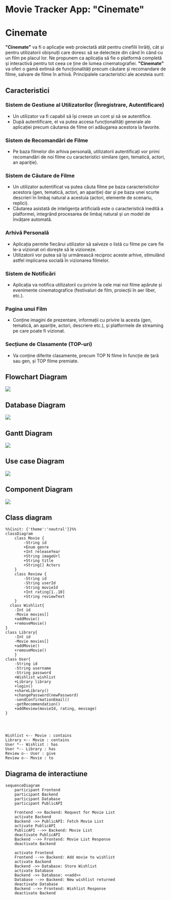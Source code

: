 # Movie Tracker App: **"Cinemate"**


# Cinemate

**"Cinemate"** va fi o aplicație web proiectată atât pentru cinefilii înrăiți, cât și pentru utilizatorii obișnuiți care doresc să se delecteze din când în când cu un film pe placul lor. Ne propunem ca aplicația să fie o platformă completă și interactivă pentru tot ceea ce ține de lumea cinematografiei. **"Cinemate"** va oferi o gamă extinsă de funcționalități precum căutare și recomandare de filme, salvare de filme în arhivă. Principalele caracteristici ale acesteia sunt:

## Caracteristici

### Sistem de Gestiune al Utilizatorilor (Înregistrare, Autentificare)

- Un utilizator va fi capabil să își creeze un cont și să se autentifice.
- După autentificare, el va putea accesa funcționalități generale ale aplicației precum căutarea de filme ori adăugarea acestora la favorite.

### Sistem de Recomandări de Filme

- Pe baza filmelor din arhiva personală, utilizatorii autentificați vor primi recomandări de noi filme cu caracteristici similare (gen, tematică, actori, an apariție).

### Sistem de Căutare de Filme

- Un utilizator autentificat va putea căuta filme pe baza caracteristicilor acestora (gen, tematică, actori, an apariție) dar și pe baza unei scurte descrieri în limbaj natural a acestuia (actori, elemente de scenariu, replici).
- Căutarea asistată de inteligența artificială este o caracteristică inedită a platformei, integrând procesarea de limbaj natural și un model de învățare automată.

### Arhivă Personală

- Aplicația permite fiecărui utilizator să salveze o listă cu filme pe care fie le-a vizionat ori dorește să le vizioneze.
- Utilizatorii vor putea să își urmărească reciproc aceste arhive, stimulând astfel implicarea socială în vizionarea filmelor.

### Sistem de Notificări

- Aplicația va notifica utilizatorii cu privire la cele mai noi filme apărute și evenimente cinematografice (festivaluri de film, proiecții în aer liber, etc.).

### Pagina unui Film

- Conține imagini de prezentare, informații cu privire la acesta (gen, tematică, an apariție, actori, descriere etc.), și platformele de streaming pe care poate fi vizionat.

### Secțiune de Clasamente (TOP-uri)

- Va conține diferite clasamente, precum TOP N filme în funcție de țară sau gen, și TOP filme premiate.


## Flowchart Diagram

![](./Diagrams/Flowchart.png)

## Database Diagram

![](./Diagrams/Db.png)

## Gantt Diagram

![](./Diagrams/gantt_chart.png)

## Use case Diagram

![](./Diagrams/use_case.png)

## Component Diagram

![](./Diagrams/cinemate_component_diagram.png)


## Class diagram
```mermaid
%%{init: {'theme':'neutral'}}%%
classDiagram
    class Movie {
        -String id
        +Enum genre
        +Int releaseYear
        +String imageUrl
        +String title
        +String[] Actors
    }
    class Review {
        -String id
        -String userId
        -String movieId
        +Int rating[1..10]
        +String reviewText
    }
  class Wishlist{
    -Int id
    -Movie movies[]
    +addMovie()
    +removeMovie()
}
class Library{
    -Int id
    -Movie movies[]
    +addMovie()
    +removeMovie()
    }
class User{
    -String id
    -String username
    -String password
    +Wishlist wishlist
    +Library library
    +login()
    +shareLibrary()
    +changePassword(newPassword)
    -sendConfirmationEmail()
    -getRecommendation()
    +addReview(movieId, rating, message)
}




Wishlist <-- Movie : contains
Library <-- Movie : contains
User *-- Wishlist : has
User *-- Library : has
Review o-- User : give
Review o-- Movie : to
```

## Diagrama de interactiune
```mermaid
sequenceDiagram
    participant Frontend
    participant Backend
    participant Database
    participant PublicAPI

    Frontend ->> Backend: Request for Movie List
    activate Backend
    Backend ->> PublicAPI: Fetch Movie List
    activate PublicAPI
    PublicAPI -->> Backend: Movie List
    deactivate PublicAPI
    Backend -->> Frontend: Movie List Response
    deactivate Backend

    activate Frontend
    Frontend -->> Backend: Add movie to wishlist
    activate Backend
    Backend ->> Database: Store Wishlist
    activate Database
    Backend ->> Database: <<add>>
    Database -->> Backend: New wishlist returned
    deactivate Database
    Backend -->> Frontend: Wishlist Response
    deactivate Backend

```

